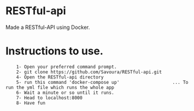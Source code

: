 # RESTful-api
Made a RESTful-API using Docker.

# Instructions to use.
        1- Open your preferred command prompt.
        2- git clone https://github.com/Savoura/RESTful-api.git
        4- Open the RESTful-api directory
        5- run this command 'docker-compose up'                    ... To run the yml file which runs the whole app
        6- Wait a minute or so until it runs.
        7- Head to localhost:8000
        8- Have fun
